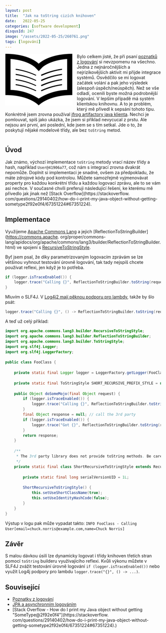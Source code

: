 ```yaml
---
layout: post
title:  "Jak na toString cizích knihoven"
date:   2022-05-25
categories: [software development]
disqusId: 247
image: "/assets/2022-05-25/260761.png"
tags: [logování]
---
```


<div style="float: left; margin: 0 1em 1em 0; text-align: center;"><img src="/assets/2022-05-25/260761.png" /></div>

Bylo celkem jisté, že při psaní [poznatků z logování](/software%20development/2022/04/29/poznatky-z-logovani.html) si nevzpomenu na všechno.
Jedna z nejnáročnějších a nejrizikovějších aktivit mi přijde integrace systémů.
Osvědčilo se mi logovat začátek volání a pak jeho výsledek (alespoň úspěch/neúspěch).
Než se vše odladí, ocenili byste možná podrobnější logování.
V lepším případě má systém klientskou knihovnu.
A to je problém, který mě přivedl k sepsání tohoto tipu.
Konkrétně jsem zrovna používal [jfrog artifactory java klienta](https://github.com/jfrog/artifactory-client-java).
Nechci je pomlouvat, spíš jako ukázka, že jsem si příklad nevycucal z prstu.
Ale nejsou ani první, ani poslední, kde jsem se s tím setkal.
Jde o to, že poskytují nějaké modelové třídy, ale bez `toString` metod.

<div style="clear:both"></div>
<!--more-->


## Úvod

Jak známo, výchozí implementace `toString` metody vrací název třídy a hash, například `User@41906a77`, což nám s integrací zrovna dvakrát nepomůže.
Doplnit si implementaci je snadné, ovšem za předpokladu, že máte zdrojové kódy pod kontrolou.
Můžete samozřejmě vyjmenovávat property pro každou konkrétní třídu a každou logovací zprávu, ale to se vám asi nechce.
V současné chvíli preferuji následující řešení, ke kterému mě přivedlo jak jinak než [Stack Overflow](https://stackoverflow. com/questions/29140402/how-do-i-print-my-java-object-without-getting-sometype2f92e0f4/67351224#67351224).


## Implementace

Využijeme [Apache Commons Lang](https://commons.apache.org/proper/commons-lang/)
a jejich [ReflectionToStringBuilder](https://commons.apache. org/proper/commons-lang/apidocs/org/apache/commons/lang3/builder/ReflectionToStringBuilder.html)
ve spojení s [RecursiveToStringStyle](https://commons.apacheorg/proper/commons-lang/apidocs/org/apache/commons/lang3/builder/RecursiveToStringStyle.html).

Byť jsem psal, že díky parametrizovaným logovacím zprávám se lze většinou vyhnout testování úrovně logování, tak tady nejspíš chcete používat reflexi, jen když je to potřeba.
```java
if (logger.isTraceEnabled()) {
    logger.trace("Calling {}", ReflectionToStringBuilder.toString(request, SHORT_RECURSIVE_PREFIX_STYLE));
}
```

Mluvím o SLF4J. V [Log4j2 mají pěknou podporu pro lambdy](https://www.baeldung.com/log4j-2-lazy-logging), takže by šlo psát:
```java
logger.trace("Calling {}", () -> ReflectionToStringBuilder.toString(request, SHORT_RECURSIVE_PREFIX_STYLE));
```

A teď už celý příklad:

```java
import org.apache.commons.lang3.builder.RecursiveToStringStyle;
import org.apache.commons.lang3.builder.ReflectionToStringBuilder;
import org.apache.commons.lang3.builder.ToStringStyle;
import org.slf4j.Logger;
import org.slf4j.LoggerFactory;

public class FooClass {

    private static final Logger logger = LoggerFactory.getLogger(FooClass.class);

    private static final ToStringStyle SHORT_RECURSIVE_PREFIX_STYLE = new FooClass.ShortRecursiveToStringStyle();

    public Object doSomeMojo(final Object request) {
        if (logger.isTraceEnabled()) {
            logger.trace("Calling {}", ReflectionToStringBuilder.toString(request, SHORT_RECURSIVE_PREFIX_STYLE));
        }
        final Object response = null; // call the 3rd party
        if (logger.isTraceEnabled()) {
            logger.trace("Got {}", ReflectionToStringBuilder.toString(response, SHORT_RECURSIVE_PREFIX_STYLE));
        }
        return response;
    }

    /**
     * The 3rd party library does not provide toString methods. Be careful not to log sensitive information!
     */
    private static final class ShortRecursiveToStringStyle extends RecursiveToStringStyle {

        private static final long serialVersionUID = 1L;

        ShortRecursiveToStringStyle() {
            this.setUseShortClassName(true);
            this.setUseIdentityHashCode(false);
        }
    }
}
```

Výstup v logu pak může vypadat takto:
`INFO FooClass - Calling User[email=chuck.norris@example.com,name=Chuck Norris]`


## Závěr

S malou dávkou úsilí lze dynamicky logovat i třídy knihoven třetích stran pomocí `toString` builderu využívajícího reflexi.
Kvůli výkonu můžete v SLF4J zvážit testování úrovně logování `if (logger.isTraceEnabled())`
nebo využít Log4j podpory pro lambdu `logger.trace("{}", () -> ...)`.

## Související

- [Poznatky z logování](/software%20development/2022/04/29/poznatky-z-logovani.html)
- [JPA a asynchronním logováním](/software%20development/2018/09/21/jpa-a-asynchronni-logovani.html)
- [Stack Overflow - How do I print my Java object without getting "SomeType@2f92e0f4"](https://stackoverflow. com/questions/29140402/how-do-i-print-my-java-object-without-getting-sometype2f92e0f4/67351224#67351224).)
